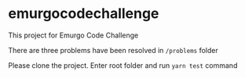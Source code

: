# emurgocodechallenge

This project for Emurgo Code Challenge

There are three problems have been resolved in `/problems` folder

Please clone the project. Enter root folder and run `yarn test` command
